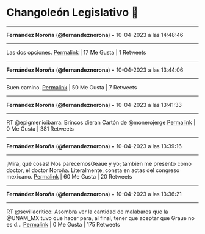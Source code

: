 # Changoleón Legislativo 🙈
*****
**Fernández Noroña** (**@fernandeznorona**) • 10-04-2023 a las 14:48:46
*****
Las dos opciones.
[Permalink](https://twitter.com/fernandeznorona/status/1645559473715519488) | 17 Me Gusta | 1 Retweets
*****
**Fernández Noroña** (**@fernandeznorona**) • 10-04-2023 a las 13:44:06
*****
Buen camino.
[Permalink](https://twitter.com/fernandeznorona/status/1645543203024805889) | 50 Me Gusta | 7 Retweets
*****
**Fernández Noroña** (**@fernandeznorona**) • 10-04-2023 a las 13:41:33
*****
RT @epigmenioibarra: Brincos dieran
Cartón de @monerojerge
[Permalink](https://twitter.com/fernandeznorona/status/1645542560717488128) | 0 Me Gusta | 381 Retweets
*****
**Fernández Noroña** (**@fernandeznorona**) • 10-04-2023 a las 13:39:16
*****
¡Mira, qué cosas! Nos parecemosGeaue y yo; también me presento como doctor, el doctor Noroña. Literalmente, consta en actas del congreso mexicano.
[Permalink](https://twitter.com/fernandeznorona/status/1645541983350579202) | 60 Me Gusta | 20 Retweets
*****
**Fernández Noroña** (**@fernandeznorona**) • 10-04-2023 a las 13:36:21
*****
RT @sevillacritico: Asombra ver la cantidad de malabares que la @UNAM_MX tuvo que hacer para, al final, tener que aceptar que Graue no es d…
[Permalink](https://twitter.com/fernandeznorona/status/1645541252744777728) | 0 Me Gusta | 175 Retweets
